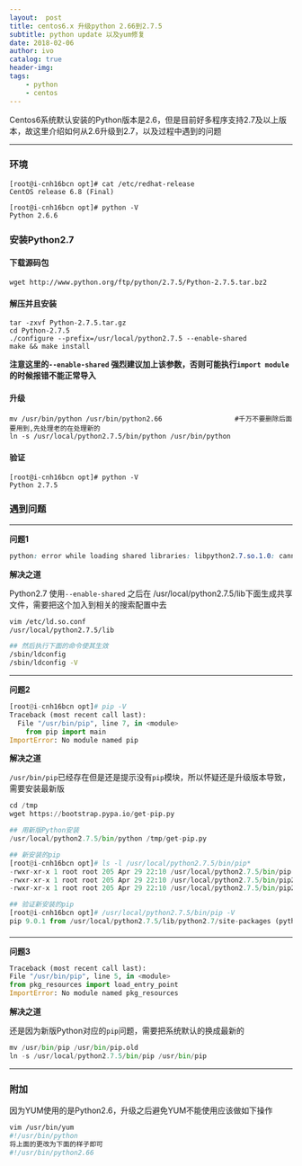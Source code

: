 ```yaml
---
layout:  post
title: centos6.x 升级python 2.66到2.7.5
subtitle: python update 以及yum修复
date: 2018-02-06
author: ivo
catalog: true
header-img:
tags:
    - python
    - centos
---
```

Centos6系统默认安装的Python版本是2.6，但是目前好多程序支持2.7及以上版本，故这里介绍如何从2.6升级到2.7，以及过程中遇到的问题

---

### 环境

```
[root@i-cnh16bcn opt]# cat /etc/redhat-release
CentOS release 6.8 (Final)

[root@i-cnh16bcn opt]# python -V
Python 2.6.6
```

### 安装Python2.7

#### 下载源码包

```
wget http://www.python.org/ftp/python/2.7.5/Python-2.7.5.tar.bz2
```

#### 解压并且安装

```
tar -zxvf Python-2.7.5.tar.gz
cd Python-2.7.5
./configure --prefix=/usr/local/python2.7.5 --enable-shared
make && make install
```

**注意这里的`--enable-shared` 强烈建议加上该参数，否则可能执行`import module`的时候报错不能正常导入**

#### 升级

```
mv /usr/bin/python /usr/bin/python2.66                  #千万不要删除后面要用到,先处理老的在处理新的
ln -s /usr/local/python2.7.5/bin/python /usr/bin/python
```

#### 验证

```
[root@i-cnh16bcn opt]# python -V
Python 2.7.5
```

### 遇到问题

---

**问题1**

```css
python: error while loading shared libraries: libpython2.7.so.1.0: cannot open shared object file: No such file or directory
```

**解决之道**

Python2.7 使用`--enable-shared` 之后在 /usr/local/python2.7.5/lib下面生成共享文件，需要把这个加入到相关的搜索配置中去

```bash
vim /etc/ld.so.conf
/usr/local/python2.7.5/lib

## 然后执行下面的命令使其生效
/sbin/ldconfig
/sbin/ldconfig -V
```

---

**问题2**

```python
[root@i-cnh16bcn opt]# pip -V
Traceback (most recent call last):
  File "/usr/bin/pip", line 7, in <module>
    from pip import main
ImportError: No module named pip
```

**解决之道**

`/usr/bin/pip`已经存在但是还是提示没有`pip`模块，所以怀疑还是升级版本导致，需要安装最新版

```python
cd /tmp
wget https://bootstrap.pypa.io/get-pip.py

## 用新版Python安装
/usr/local/python2.7.5/bin/python /tmp/get-pip.py

## 新安装的pip
[root@i-cnh16bcn opt]# ls -l /usr/local/python2.7.5/bin/pip*
-rwxr-xr-x 1 root root 205 Apr 29 22:10 /usr/local/python2.7.5/bin/pip
-rwxr-xr-x 1 root root 205 Apr 29 22:10 /usr/local/python2.7.5/bin/pip2
-rwxr-xr-x 1 root root 205 Apr 29 22:10 /usr/local/python2.7.5/bin/pip2.7

## 验证新安装的pip
[root@i-cnh16bcn opt]# /usr/local/python2.7.5/bin/pip -V
pip 9.0.1 from /usr/local/python2.7.5/lib/python2.7/site-packages (python 2.7)
```

####

---

**问题3**

```python
Traceback (most recent call last):
File "/usr/bin/pip", line 5, in <module>
from pkg_resources import load_entry_point
ImportError: No module named pkg_resources
```

**解决之道**

还是因为新版Python对应的`pip`问题，需要把系统默认的换成最新的

```python
mv /usr/bin/pip /usr/bin/pip.old
ln -s /usr/local/python2.7.5/bin/pip /usr/bin/pip
```

---

### 附加

因为YUM使用的是Python2.6，升级之后避免YUM不能使用应该做如下操作

```bash
vim /usr/bin/yum
#!/usr/bin/python
将上面的更改为下面的样子即可
#!/usr/bin/python2.66
```
